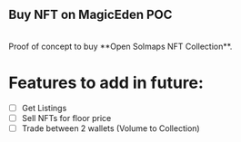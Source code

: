 ## Buy NFT on MagicEden POC
<br>
Proof of concept to buy **Open Solmaps NFT Collection**.

# Features to add in future:
* [ ] Get Listings
* [ ] Sell NFTs for floor price
* [ ] Trade between 2 wallets (Volume to Collection)

